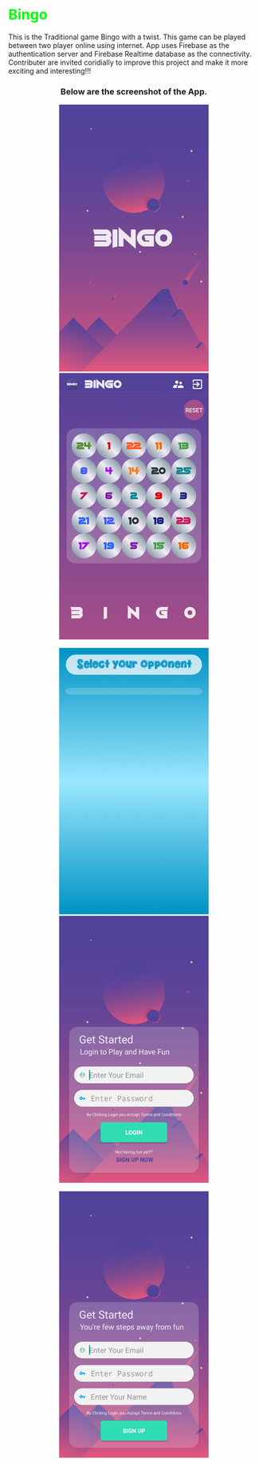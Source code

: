 <h1 style="color:#00FF00;">Bingo</h1>
This is the Traditional game Bingo with a twist.
This game can be played between two player online using internet.
App uses Firebase as the authentication server and Firebase Realtime database as the connectivity.
Contributer are invited coridially to improve this project and make it more exciting and interesting!!!
<h3 align="center">
  Below are the screenshot of the App.
  </h3>
<p align="center">
  <img src="Screenshot_20180313-033413.png" width="300"/>
  <img src="Screenshot_20180313-033417.png" width="300"/>
</p>
<p align="center">
  <img src="Screenshot_20180313-033424.png" width="300"/>
  <img src="Screenshot_20180313-033447.png" width="300"/>
</p>
<p align="center">
  <img src="Screenshot_20180313-033459.png" width="300"/>
</p>
